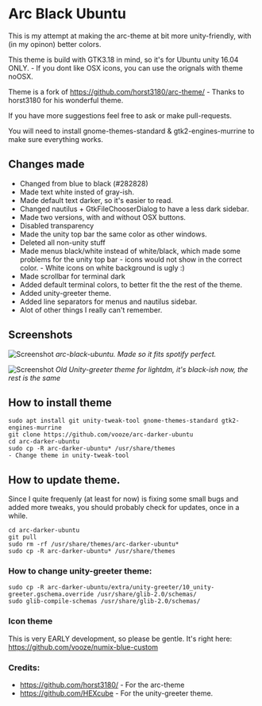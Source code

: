 # Arc Black Ubuntu

This is my attempt at making the arc-theme at bit more unity-friendly, with (in my opinon) better colors.

This theme is build with GTK3.18 in mind, so it's for Ubuntu unity 16.04 ONLY. - If you dont like OSX icons,  you  can use the orignals with theme noOSX.

Theme is a fork of https://github.com/horst3180/arc-theme/ - Thanks to horst3180 for his wonderful theme.

If you have more suggestions feel free to ask or make pull-requests.

You will need to install gnome-themes-standard & gtk2-engines-murrine to make sure everything works.

## Changes made

- Changed from blue to black (#282828)
- Made text white insted of gray-ish.
- Made default text darker, so it's easier to read.
- Changed nautilus + GtkFileChooserDialog to have a less dark sidebar.
- Made two versions, with and without OSX buttons.
- Disabled transparency
- Made the unity top bar the same color as other windows.
- Deleted all non-unity stuff
- Made menus black/white instead of white/black, which made some problems for the unity top bar - icons would not show in the correct color. - White icons on white background is ugly :)
- Made scrollbar for terminal dark
- Added default terminal colors, to better fit the the rest of the theme.
- Added unity-greeter theme.
- Added line separators for menus and nautilus sidebar.
- Alot of other things I really can't remember.

## Screenshots

![Screenshot](http://i.imgur.com/xc8tiyR.png)
*arc-black-ubuntu. Made so it fits spotify perfect.*

![Screenshot](http://i.imgur.com/SfrUx19.png)
*Old Unity-greeter theme for lightdm, it's black-ish now, the rest is the same*

## How to install theme

```
sudo apt install git unity-tweak-tool gnome-themes-standard gtk2-engines-murrine
git clone https://github.com/vooze/arc-darker-ubuntu
cd arc-darker-ubuntu
sudo cp -R arc-darker-ubuntu* /usr/share/themes
- Change theme in unity-tweak-tool
```

## How to update theme.

Since I quite frequenly (at least for now) is fixing some small bugs and added more tweaks, you should probably check for updates, once in a while.
```
cd arc-darker-ubuntu 
git pull
sudo rm -rf /usr/share/themes/arc-darker-ubuntu*
sudo cp -R arc-darker-ubuntu* /usr/share/themes
```

### How to change unity-greeter theme:

```
sudo cp -R arc-darker-ubuntu/extra/unity-greeter/10_unity-greeter.gschema.override /usr/share/glib-2.0/schemas/
sudo glib-compile-schemas /usr/share/glib-2.0/schemas/
```

### Icon theme

This is very EARLY development, so please be gentle. It's right here: https://github.com/vooze/numix-blue-custom

### Credits:
- https://github.com/horst3180/ - For the arc-theme
- https://github.com/HEXcube - For the unity-greeter theme.

